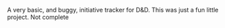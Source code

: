A very basic, and buggy, initiative tracker for D&amp;D. This was just a fun little project. Not complete
